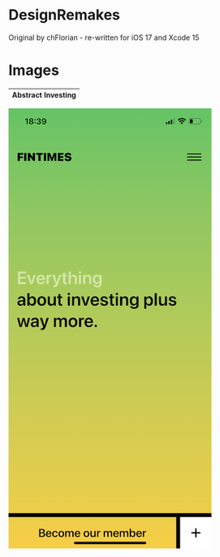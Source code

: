# DesignRemakes
Original by chFlorian - re-written for iOS 17 and Xcode 15

# Images

| Abstract Investing | 
| ------------------ | 
![Abstract Investing](https://github.com/Bell-Christopher/DesignRemakes/blob/main/Images/Abstract%20Investing.png)

